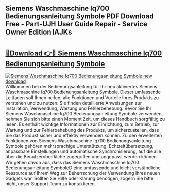## Siemens Waschmaschine Iq700 Bedienungsanleitung Symbole PDF Download Free - Part-UJH User Guide Repair - Service Owner Edition lAJKs

# <h2><a href="http://df2oev.blite.top/?on=Siemens+Waschmaschine+Iq700+Bedienungsanleitung+Symbole">🔗Download 👉🔴 Siemens Waschmaschine Iq700 Bedienungsanleitung Symbole</a></h2>

[![Siemens Waschmaschine Iq700 Bedienungsanleitung Symbole new download](https://i.imgur.com/lujVjoI.png)](http://df2oev.blite.top/?on=Siemens+Waschmaschine+Iq700+Bedienungsanleitung+Symbole)
Willkommen bei der Bedienungsanleitung für Ihr neu aktiviertes Siemens Waschmaschine Iq700 Bedienungsanleitung Symbole. Dieser umfassende Leitfaden soll Ihnen helfen, alle Funktionen und Vorteile Ihres Produkts zu verstehen und zu nutzen. Sie finden detaillierte Anweisungen zur Installation, Verwendung, Wartung und Fehlerbehebung. Bevor Sie Ihr Siemens Waschmaschine Iq700 Bedienungsanleitung Symbole verwenden, nehmen Sie sich bitte einen Moment Zeit, um dieses Handbuch sorgfältig zu lesen. Es enthält wichtige Informationen zur Einrichtung, zum Betrieb, zur Wartung und zur Fehlerbehebung des Produkts, um sicherzustellen, dass Sie das Produkt sicher und effektiv verwenden können. Zu den erweiterten Funktionen von Siemens Waschmaschine Iq700 Bedienungsanleitung Symbole gehören mehrsprachige Unterstützung, Echtzeitübersetzung, anpassbare Einstellungen und automatische Synchronisierung, auf die alle über die Benutzeroberfläche zugegriffen und angepasst werden können. Wir gehen davon aus, dass das Siemens Waschmaschine Iq700 Bedienungsanleitung SymboleD eine umfassende und leicht verständliche Ressource auf Ihrem Weg zur Beherrschung der Verwendung Ihres neuen Gadgets war. Sollten Sie Hilfe oder Klärung benötigen, zögern Sie bitte nicht, unser Support-Team zu kontaktieren.
